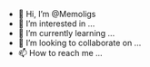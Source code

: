 - 👋 Hi, I’m @Memoligs
- 👀 I’m interested in ...
- 🌱 I’m currently learning ...
- 💞️ I’m looking to collaborate on ...
- 📫 How to reach me ...

<!---
Memoligs/Memoligs is a ✨ special ✨ repository because its `README.md` (this file) appears on your GitHub profile.
You can click the Preview link to take a look at your changes.
--->

